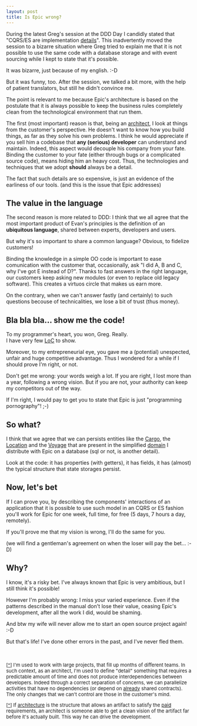 ```yaml
---
layout: post
title: Is Epic wrong?
---
```

<a name="detail-fn-back"></a>
During the latest Greg's session at the DDD Day I candidly stated that
"CQRS/ES are implementation [details][detail-fn]". This inadvertently moved the
session to a bizarre situation where Greg tried to explain me that it is not
possible to use the same code with a database storage and with event sourcing
while I kept to state that it's possible.

It was bizarre, just because of my english. :-D

But it was funny, too. After the session, we talked a bit more, with the help
of patient translators, but still he didn't convince me.

The point is relevant to me because Epic's architecture is based on the
postulate that it is always possible to keep the business
rules completely clean from the technological environment that run them.

<a name="arc-fn-back"></a>
The first (most important) reason is that, being
an [architect][arc-fn], I look at things from the customer's perspective.
He doesn't want to know how you build things, as far as they solve his
own problems.
I think he would appreciate if you sell him a codebase
that **any (serious) developer** can understand and maintain.
Indeed, this aspect would decouple his company from your fate.
Binding the customer to your fate (either through bugs or a complicated
source code), means hiding him an heavy cost.
Thus, the technologies and techniques that we adopt **should** always
be a detail.

The fact that such details are so expensive, is just an evidence of the
earliness of our tools. (and this is the issue that Epic addresses)

The value in the language
-------------------------
The second reason is more related to DDD: I think that we all agree that the
most important product of Evan's principles is the definition of an
**ubiquitous language**, shared between experts, developers and users.

But why it's so important to share a common language? Obvious, to fidelize
customers!

Binding the knowledge in a simple OO code is important to ease comunication 
with the customer that, occasionally, ask "I did A, B and C, why I've got E 
instead of D?". Thanks to fast answers in the right language, our customers 
keep asking new modules (or even to replace old legacy software). 
This creates a virtuos circle that makes us earn more.

On the contrary, when we can't answer fastly (and certainly) to such questions 
becouse of technicalities, we lose a bit of trust (thus money).

Bla bla bla... show me the code!
--------------------------------
To my programmer's heart, you won, Greg. Really.   
I have very few [LoC][epic-code] to show.

Moreover, to my entrepreneurial eye, you gave me a (potential)
unespected, unfair and huge competitive advantage. Thus I wondered for a
while if I should prove I'm right, or not.

Don't get me wrong: your words weigh a lot. If you are right, I lost more than
a year, following a wrong vision. But if you are not, your authority
can keep my competitors out of the way.

If I'm right, I would pay to get you to state that Epic is just
"programming pornography"! ;-)

So what?
--------
I think that we agree that we can persists entities
like the [Cargo][cargo], the [Location][location] and the [Voyage][voyage]
that are present in the simplified [domain][dddsample] I distribute with
Epic on a database (sql or not, is another detail).

Look at the code: it has properties (with getters), it has fields, it has
(almost) the typical structure that state storages persist.

Now, let's bet
--------------
If I can prove you, by describing the components' interactions of an
application that it is possible to use such model in an CQRS or ES fashion
you'll work for Epic for one week, full time, for free (5 days, 7 hours a day, 
remotely).

If you'll prove me that my vision is wrong, I'll do the same for you.

(we will find a gentleman's agreement on when the loser will pay the bet... :-D)

Why?
----
I know, it's a risky bet.
I've always known that Epic is very ambitious, but I still think it's possible!

However I'm probably wrong: I miss your varied experience.
Even if the patterns described in the manual don't lose their value,
ceasing Epic's development, after all the work I did, would be shaming.

And btw my wife will never allow me to start an open source project again! :-D

But that's life! I've done other errors in the past, and I've never fled them.

<div class="footnotes" style="display:block; font-size:small;
padding-top:20px;">
<p>[<a name="detail-fn" href="#detail-fn-back">^</a>] I'm used to work
with large projects, that fill up months of different teams.
In such context, as an architect, I'm used to define "detail"
something that requires a predictable amount of time and
does not produce interdependencies between developers.
Indeed through a correct separation of concerns, we can parallelize activities
that have no dependencies (or depend on <u>already</u> shared contracts).
The only changes that we can't control are those in the customer's mind.</p>

<p>[<a name="arc-fn" href="#arc-fn-back">^</a>] If
<a href="/2011/06/29/software-architecture.html">architecture</a> is
the structure that allows an artifact to satisfy the <u>paid</u> requirements,
an architect is someone able to get a clean vision of the artifact far before
it's actually built. This way he can drive the development.</p>
</div>

[detail-fn]: #detail-fn "What's an implementation detail?"
[arc-fn]: #arc-fn "What's an Architect?"
[architecture]: http://epic.tesio.it/2011/06/29/software-architecture.html
[cargo]: https://github.com/Shamar/Epic.NET/blob/devel/Challenges/Challenge00.DDDSample/Challenge00.DDDSample.Default/Cargo/Cargo.cs
[location]: https://github.com/Shamar/Epic.NET/blob/devel/Challenges/Challenge00.DDDSample/Challenge00.DDDSample.Default/Location/Location.cs
[voyage]: https://github.com/Shamar/Epic.NET/blob/devel/Challenges/Challenge00.DDDSample/Challenge00.DDDSample.Default/Voyage/Voyage.cs
[dddsample]: https://github.com/Shamar/Epic.NET/tree/devel/Challenges/Challenge00.DDDSample
[epic-code]: https://github.com/Shamar/Epic.NET "Epic.NET code base on GitHub"
